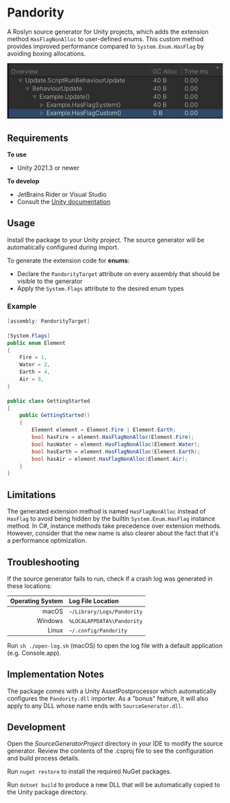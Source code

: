 # Pandority

A Roslyn source generator for Unity projects, which adds the extension method `HasFlagNonAlloc` to user-defined enums.
This custom method provides improved performance compared to `System.Enum.HasFlag` by avoiding boxing allocations.

![img](Documentation~/ProfilerSample.png)

## Requirements

**To use**

- Unity 2021.3 or newer

**To develop**

- JetBrains Rider or Visual Studio
- Consult the [Unity documentation](https://docs.unity3d.com/2021.3/Documentation/Manual/roslyn-analyzers.html)

## Usage

Install the package to your Unity project. The source generator will be automatically configured during import.

To generate the extension code for **enums**:

- Declare the `PandorityTarget` attribute on every assembly that should be visible to the generator
- Apply the `System.Flags` attribute to the desired enum types

### Example

```csharp
[assembly: PandorityTarget]

[System.Flags]
public enum Element
{
    Fire = 1,
    Water = 2,
    Earth = 4,
    Air = 8,
}

public class GettingStarted
{
    public GettingStarted()
    {
        Element element = Element.Fire | Element.Earth;
        bool hasFire = element.HasFlagNonAlloc(Element.Fire);
        bool hasWater = element.HasFlagNonAlloc(Element.Water);
        bool hasEarth = element.HasFlagNonAlloc(Element.Earth);
        bool hasAir = element.HasFlagNonAlloc(Element.Air);
    }
}
```

## Limitations

The generated extension method is named `HasFlagNonAlloc` instead of `HasFlag` to avoid being hidden
by the builtin `System.Enum.HasFlag` instance method. In C#, instance methods take precedence over extension methods.
However, consider that the new name is also clearer about the fact that it's a performance optimization.

## Troubleshooting

If the source generator fails to run, check if a crash log was generated in these locations:

| Operating System | Log File Location          |
|-----------------:|:---------------------------|
|            macOS | `~/Library/Logs/Pandority` |
|          Windows | `%LOCALAPPDATA%\Pandority` |
|            Linux | `~/.config/Pandority`      |

Run `sh ./open-log.sh` (macOS) to open the log file with a default application (e.g. Console.app).

## Implementation Notes

The package comes with a Unity AssetPostprocessor which automatically configures the `Pandority.dll` importer.
As a "bonus" feature, it will also apply to any DLL whose name ends with `SourceGenerator.dll`.

## Development

Open the _SourceGeneratorProject_ directory in your IDE to modify the source generator.
Review the contents of the .csproj file to see the configuration and build process details.

Run `nuget restore` to install the required NuGet packages.

Run `dotnet build` to produce a new DLL that will be automatically copied to the Unity package directory.
